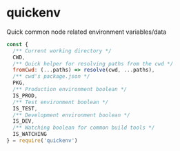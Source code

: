 # quickenv

Quick common node related environment variables/data

```js
const {
  /** Current working directory */
  CWD,
  /** Quick helper for resolving paths from the cwd */
  fromCwd: (...paths) => resolve(cwd, ...paths),
  /** cwd's package.json */
  PKG,
  /** Production environment boolean */
  IS_PROD,
  /** Test environment boolean */
  IS_TEST,
  /** Development environment boolean */
  IS_DEV,
  /** Watching boolean for common build tools */
  IS_WATCHING
} = require('quickenv')

```